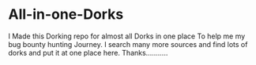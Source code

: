 # All-in-one-Dorks
I Made this Dorking repo for almost all Dorks in one place
To help me my bug bounty hunting Journey.
I search many more sources and find lots of dorks and put it at one place here.
             Thanks...........
